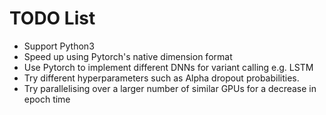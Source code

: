 # TODO List
* Support Python3
* Speed up using Pytorch's native dimension format
* Use Pytorch to implement different DNNs for variant calling e.g. LSTM
* Try different hyperparameters such as Alpha dropout probabilities.
* Try parallelising over a larger number of similar GPUs for a decrease in epoch time
